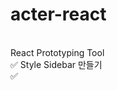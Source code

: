 ﻿# acter-react
<br>React Prototyping Tool
<br>:white_check_mark: Style Sidebar 만들기
<br>:white_check_mark: 
